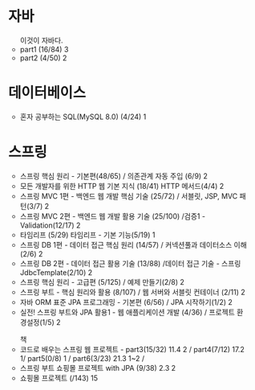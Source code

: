 <ul>
<h1> 자바 </h1>
<ul> 이것이 자바다.
  <li> part1 (16/84) 3</li>
  <li> part2 (4/50) 2 </li>
</ul>

<h1>데이터베이스</h1>
<ul> 
    <li> 혼자 공부하는 SQL(MySQL 8.0) (4/24) 1 </li>
</ul>

<h1> 스프링 </h1>
<ul>
  <li>스프링 핵심 원리 - 기본편(48/65) / 의존관계 자동 주입 (6/9) 2 </li>
  <li>모든 개발자를 위한 HTTP 웹 기본 지식 (18/41) HTTP 메서드(4/4) 2 </li>
  <li>스프링 MVC 1편 - 백엔드 웹 개발 핵심 기술 (25/72) / 서블릿, JSP, MVC 패턴(3/7) 2 </li>
  <li>스프링 MVC 2편 - 백엔드 웹 개발 활용 기술 (25/100) /검증1 - Validation(12/17) 2  </li>
  <li>타임리프 (5/29) 타임리프 - 기본 기능(5/19) 1 </li>
  <li>스프링 DB 1편 - 데이터 접근 핵심 원리 (14/57) / 커넥션풀과 데이터소스 이해(2/6)  2</li>
  <li>스프링 DB 2편 - 데이터 접근 활용 기술 (13/88) /데이터 접근 기술 - 스프링 JdbcTemplate(2/10) 2</li>
  <li>스프링 핵심 원리 - 고급편 (5/125)  / 예제 만들기(2/8)  2</li>
  <li>스프링 부트 - 핵심 원리와 활용 (8/107)  / 웹 서버와 서블릿 컨테이너 (2/11) 2 </li>
  <li>자바 ORM 표준 JPA 프로그래밍 - 기본편 (6/56) / JPA 시작하기(1/2)  2</li>
  <li>실전! 스프링 부트와 JPA 활용1 - 웹 애플리케이션 개발 (4/36) / 프로젝트 환경설정(1/5) 2 </li>
</ul>

<ul> 책
  <li>코드로 배우는 스프링 웹 프로젝트 - part3(15/32) 11.4  2 / part4(7/12) 17.2 1/ part5(0/8) 1 / part6(3/23)  21.3 1~2 / </li>
  <li>스프링 부트 쇼핑몰 프로젝트 with JPA (9/38) 2.3  2</li>
  <li>쇼핑몰 프로젝트 (/143) 15</li>
</ul>

</ul>
